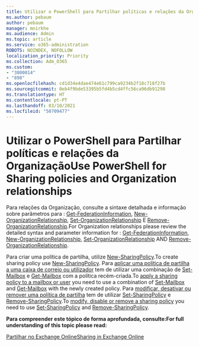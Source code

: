 ```yaml
---
title: Utilizar o PowerShell para Partilhar políticas e relações da Organização
ms.author: pebaum
author: pebaum
manager: mnirkhe
ms.audience: Admin
ms.topic: article
ms.service: o365-administration
ROBOTS: NOINDEX, NOFOLLOW
localization_priority: Priority
ms.collection: Adm_O365
ms.custom:
- "3800014"
- "898"
ms.openlocfilehash: cd1d34e4dae474e61c799ca9234b2f18c718f27b
ms.sourcegitcommit: 0eb4f9bde53395b5fd4b5cd4ffc56ca96db91298
ms.translationtype: HT
ms.contentlocale: pt-PT
ms.lasthandoff: 03/10/2021
ms.locfileid: "50709477"
---
```

# <a name="use-powershell-for-sharing-policies-and-organization-relationships"></a><span data-ttu-id="0b47a-102">Utilizar o PowerShell para Partilhar políticas e relações da Organização</span><span class="sxs-lookup"><span data-stu-id="0b47a-102">Use PowerShell for Sharing policies and Organization relationships</span></span>


<span data-ttu-id="0b47a-103">Para relações da Organização, consulte a sintaxe detalhada e informação sobre parâmetros para : [Get-FederationInformation](https://docs.microsoft.com/powershell/module/exchange/get-federationinformation), [New-OrganizationRelationship](https://docs.microsoft.com/powershell/module/exchange/new-organizationrelationship), [Set-OrganizationRelationship](https://docs.microsoft.com/powershell/module/exchange/set-organizationrelationship)  E  [Remove-OrganizationRelationship](https://docs.microsoft.com/powershell/module/exchange/remove-organizationrelationship).</span><span class="sxs-lookup"><span data-stu-id="0b47a-103">For Organization relationships please review the detailed syntax and parameter information for : [Get-FederationInformation](https://docs.microsoft.com/powershell/module/exchange/get-federationinformation), [New-OrganizationRelationship](https://docs.microsoft.com/powershell/module/exchange/new-organizationrelationship), [Set-OrganizationRelationship](https://docs.microsoft.com/powershell/module/exchange/set-organizationrelationship)  AND  [Remove-OrganizationRelationship](https://docs.microsoft.com/powershell/module/exchange/remove-organizationrelationship).</span></span>

<span data-ttu-id="0b47a-104">Para criar uma política de partilha, utilize [New-SharingPolicy](https://docs.microsoft.com/powershell/module/exchange/new-sharingpolicy).</span><span class="sxs-lookup"><span data-stu-id="0b47a-104">To create sharing policy use [New-SharingPolicy](https://docs.microsoft.com/powershell/module/exchange/new-sharingpolicy).</span></span> <span data-ttu-id="0b47a-105">Para  [aplicar uma política de partilha a uma caixa de correio ou utilizador](https://docs.microsoft.com/exchange/sharing/sharing-policies/apply-a-sharing-policy#use-exchange-online-powershell-to-apply-a-sharing-policy-to-one-or-more-mailboxes)  tem de utilizar uma combinação de  [Set-Mailbox](https://docs.microsoft.com/powershell/module/exchange/set-mailbox) e [Get-Mailbox](https://docs.microsoft.com/powershell/module/exchange/get-mailbox) com a política recém-criada.</span><span class="sxs-lookup"><span data-stu-id="0b47a-105">To  [apply a sharing policy to a mailbox or user](https://docs.microsoft.com/exchange/sharing/sharing-policies/apply-a-sharing-policy#use-exchange-online-powershell-to-apply-a-sharing-policy-to-one-or-more-mailboxes)  you need to use a combination of  [Set-Mailbox](https://docs.microsoft.com/powershell/module/exchange/set-mailbox) and [Get-Mailbox](https://docs.microsoft.com/powershell/module/exchange/get-mailbox) with the newly created policy.</span></span> <span data-ttu-id="0b47a-106">Para  [modificar, desativar ou remover uma política de partilha](https://docs.microsoft.com/exchange/sharing/sharing-policies/modify-a-sharing-policy)  tem de utilizar  [Set-SharingPolicy](https://docs.microsoft.com/powershell/module/exchange/set-sharingpolicy) e [Remove-SharingPolicy](https://docs.microsoft.com/powershell/module/exchange/remove-sharingpolicy).</span><span class="sxs-lookup"><span data-stu-id="0b47a-106">To  [modify, disable or remove a sharing policy](https://docs.microsoft.com/exchange/sharing/sharing-policies/modify-a-sharing-policy)  you need to use  [Set-SharingPolicy](https://docs.microsoft.com/powershell/module/exchange/set-sharingpolicy) and [Remove-SharingPolicy](https://docs.microsoft.com/powershell/module/exchange/remove-sharingpolicy).</span></span>

<span data-ttu-id="0b47a-107">**Para compreender este tópico de forma aprofundada, consulte:**</span><span class="sxs-lookup"><span data-stu-id="0b47a-107">**For full understanding of this topic please read:**</span></span>

[<span data-ttu-id="0b47a-108">Partilhar no Exchange Online</span><span class="sxs-lookup"><span data-stu-id="0b47a-108">Sharing in Exchange Online</span></span>](https://docs.microsoft.com/exchange/sharing/sharing)